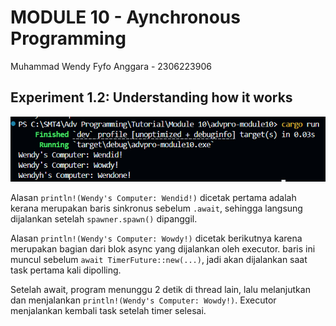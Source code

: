 # MODULE 10 - Aynchronous Programming
Muhammad Wendy Fyfo Anggara - 2306223906


## Experiment 1.2: Understanding how it works
![Experiment 1.2](/image/image.png)

Alasan `println!(Wendy's Computer: Wendid!)` dicetak pertama adalah kerana merupakan baris sinkronus sebelum `.await`, sehingga langsung dijalankan setelah `spawner.spawn()` dipanggil.

Alasan `println!(Wendy's Computer: Wowdy!)` dicetak berikutnya karena merupakan bagian dari blok async yang dijalankan oleh executor. baris ini muncul sebelum `await TimerFuture::new(...)`, jadi akan dijalankan saat task pertama kali dipolling.

Setelah await, program menunggu 2 detik di thread lain, lalu melanjutkan dan menjalankan `println!(Wendy's Computer: Wowdy!)`. Executor menjalankan kembali task setelah timer selesai.

